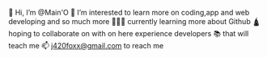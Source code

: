 👋 Hi, I’m @Main'O
 👀 I’m interested to learn more on coding,app and web developing and so much more 
🦸🏾‍♂️ currently learning more about Github 
🛕hoping to collaborate on with on here experience developers 
📚 that will teach me
📫 j420foxx@gmail.com to reach me

<!---
MainOwill83/MainOwill83 is a ✨ special ✨ repository because its `README.md` (this file) appears on your GitHub profile.
You can click the Preview link to take a look at your changes.
--->
